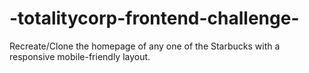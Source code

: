 # -totalitycorp-frontend-challenge-
Recreate/Clone the homepage of any one of the Starbucks with a responsive mobile-friendly layout.
